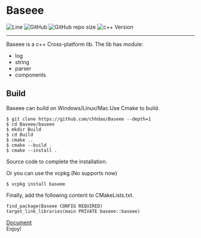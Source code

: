 # Baseee
![Line](https://img.shields.io/tokei/lines/github/chhdao/Baseee)
![GitHub](https://img.shields.io/github/license/chhdao/Baseee)
![GitHub repo size](https://img.shields.io/github/repo-size/chhdao/Baseee)
![c++ Version](https://img.shields.io/badge/C%2B%2B-17-blue)
<hr>    

Baseee is a c++ Cross-platform lib.
The lib has module:
 + log  
 + string   
 + parser   
 + components   

## Build
Baseee can build on Windows/Linux/Mac.Use Cmake to build.  
```
$ git clone https://github.com/chhdao/Baseee --depth=1
$ cd Baseee/baseee
$ mkdir Build
$ cd Build
$ cmake ..
$ cmake --build .
$ cmake --install .
```
Source code to complete the installation.       

Or you can use the vcpkg.(No supports now)
```
$ vcpkg install baseee
```
Finally, add the following content to CMakeLists.txt.
```
find_package(Baseee CONFIG REQUIRED)
target_link_libraries(main PRIVATE baseee::baseee)
```  
[Document](https://github.com/chhdao/Baseee/blob/master/docs/en-us/index.md)    
Enjoy!  

